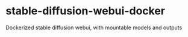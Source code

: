# stable-diffusion-webui-docker
Dockerized stable diffusion webui, with mountable models and outputs
